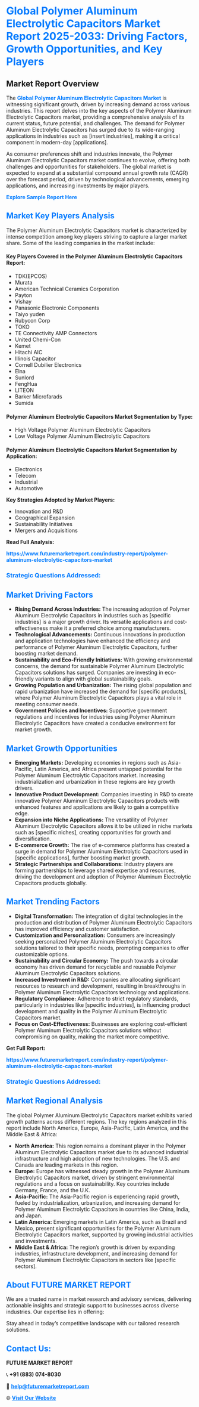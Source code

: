 <h1 style="color: #007BFF;">Global Polymer Aluminum Electrolytic Capacitors Market Report 2025-2033: Driving Factors, Growth Opportunities, and Key Players</h1>

<section id="overview">
<h2>Market Report Overview</h2>
<p>The <a href="https://www.futuremarketreport.com/industry-report/polymer-aluminum-electrolytic-capacitors-market" style="color: #007BFF; text-decoration: none;"><strong>Global Polymer Aluminum Electrolytic Capacitors Market</strong></a> is witnessing significant growth, driven by increasing demand across various industries. This report delves into the key aspects of the Polymer Aluminum Electrolytic Capacitors market, providing a comprehensive analysis of its current status, future potential, and challenges. The demand for Polymer Aluminum Electrolytic Capacitors has surged due to its wide-ranging applications in industries such as [insert industries], making it a critical component in modern-day [applications].</p>
<p>As consumer preferences shift and industries innovate, the Polymer Aluminum Electrolytic Capacitors market continues to evolve, offering both challenges and opportunities for stakeholders. The global market is expected to expand at a substantial compound annual growth rate (CAGR) over the forecast period, driven by technological advancements, emerging applications, and increasing investments by major players.</p>
</section>

<section id="overview">
<p><a href="https://www.futuremarketreport.com/request-sample/reportId=83198" style="color: #007BFF; text-decoration: none;"><strong>Explore Sample Report Here</strong></a></p>
</section>

<section id="key-players">
<h2 style="color: #007BFF;">Market Key Players Analysis</h2>
<p>The Polymer Aluminum Electrolytic Capacitors market is characterized by intense competition among key players striving to capture a larger market share. Some of the leading companies in the market include:</p>
<h4>Key Players Covered in the Polymer Aluminum Electrolytic Capacitors Report:</h4>
<ul><li>TDK(EPCOS)</li><li>Murata</li><li>American Technical Ceramics Corporation</li><li>Payton</li><li>Vishay</li><li>Panasonic Electronic Components</li><li>Taiyo yuden</li><li>Rubycon Corp</li><li>TOKO</li><li>TE Connectivity AMP Connectors</li><li>United Chemi-Con</li><li>Kemet</li><li>Hitachi AIC</li><li>Illinois Capacitor</li><li>Cornell Dubilier Electronics</li><li>Elna</li><li>Sunlord</li><li>FengHua</li><li>LITEON</li><li>Barker Microfarads</li><li>Sumida</li></ul>
<h4>Polymer Aluminum Electrolytic Capacitors Market Segmentation by Type:</h4>
<ul><li>High Voltage Polymer Aluminum Electrolytic Capacitors</li><li>Low Voltage Polymer Aluminum Electrolytic Capacitors</li></ul>

<h4>Polymer Aluminum Electrolytic Capacitors Market Segmentation by Application:</h4>
<ul><li>Electronics</li><li>Telecom</li><li>Industrial</li><li>Automotive</li></ul>
<p><strong>Key Strategies Adopted by Market Players:</strong></p>
<ul>
<li>Innovation and R&D</li>
<li>Geographical Expansion</li>
<li>Sustainability Initiatives</li>
<li>Mergers and Acquisitions</li>
</ul>
</section>

<section>
<p><strong>Read Full Analysis: </strong></p><a href="https://www.futuremarketreport.com/industry-report/polymer-aluminum-electrolytic-capacitors-market" style="color: #007BFF; text-decoration: none;"><strong>https://www.futuremarketreport.com/industry-report/polymer-aluminum-electrolytic-capacitors-market</strong></a>
<h3 style="color: #007BFF;">Strategic Questions Addressed:</h3>
</section>

<section id="driving-factors">
<h2 style="color: #007BFF;">Market Driving Factors</h2>
<ul>
<li><strong>Rising Demand Across Industries:</strong> The increasing adoption of Polymer Aluminum Electrolytic Capacitors in industries such as [specific industries] is a major growth driver. Its versatile applications and cost-effectiveness make it a preferred choice among manufacturers.</li>
<li><strong>Technological Advancements:</strong> Continuous innovations in production and application technologies have enhanced the efficiency and performance of Polymer Aluminum Electrolytic Capacitors, further boosting market demand.</li>
<li><strong>Sustainability and Eco-Friendly Initiatives:</strong> With growing environmental concerns, the demand for sustainable Polymer Aluminum Electrolytic Capacitors solutions has surged. Companies are investing in eco-friendly variants to align with global sustainability goals.</li>
<li><strong>Growing Population and Urbanization:</strong> The rising global population and rapid urbanization have increased the demand for [specific products], where Polymer Aluminum Electrolytic Capacitors plays a vital role in meeting consumer needs.</li>
<li><strong>Government Policies and Incentives:</strong> Supportive government regulations and incentives for industries using Polymer Aluminum Electrolytic Capacitors have created a conducive environment for market growth.</li>
</ul>
</section>

<section id="growth-opportunities">
<h2 style="color: #007BFF;">Market Growth Opportunities</h2>
<ul>
<li><strong>Emerging Markets:</strong> Developing economies in regions such as Asia-Pacific, Latin America, and Africa present untapped potential for the Polymer Aluminum Electrolytic Capacitors market. Increasing industrialization and urbanization in these regions are key growth drivers.</li>
<li><strong>Innovative Product Development:</strong> Companies investing in R&D to create innovative Polymer Aluminum Electrolytic Capacitors products with enhanced features and applications are likely to gain a competitive edge.</li>
<li><strong>Expansion into Niche Applications:</strong> The versatility of Polymer Aluminum Electrolytic Capacitors allows it to be utilized in niche markets such as [specific niches], creating opportunities for growth and diversification.</li>
<li><strong>E-commerce Growth:</strong> The rise of e-commerce platforms has created a surge in demand for Polymer Aluminum Electrolytic Capacitors used in [specific applications], further boosting market growth.</li>
<li><strong>Strategic Partnerships and Collaborations:</strong> Industry players are forming partnerships to leverage shared expertise and resources, driving the development and adoption of Polymer Aluminum Electrolytic Capacitors products globally.</li>
</ul>
</section>

<section id="trending-factors">
<h2 style="color: #007BFF;">Market Trending Factors</h2>
<ul>
<li><strong>Digital Transformation:</strong> The integration of digital technologies in the production and distribution of Polymer Aluminum Electrolytic Capacitors has improved efficiency and customer satisfaction.</li>
<li><strong>Customization and Personalization:</strong> Consumers are increasingly seeking personalized Polymer Aluminum Electrolytic Capacitors solutions tailored to their specific needs, prompting companies to offer customizable options.</li>
<li><strong>Sustainability and Circular Economy:</strong> The push towards a circular economy has driven demand for recyclable and reusable Polymer Aluminum Electrolytic Capacitors solutions.</li>
<li><strong>Increased Investment in R&D:</strong> Companies are allocating significant resources to research and development, resulting in breakthroughs in Polymer Aluminum Electrolytic Capacitors technology and applications.</li>
<li><strong>Regulatory Compliance:</strong> Adherence to strict regulatory standards, particularly in industries like [specific industries], is influencing product development and quality in the Polymer Aluminum Electrolytic Capacitors market.</li>
<li><strong>Focus on Cost-Effectiveness:</strong> Businesses are exploring cost-efficient Polymer Aluminum Electrolytic Capacitors solutions without compromising on quality, making the market more competitive.</li>
</ul>
</section>

<section>
<p><strong>Get Full Report: </strong></p><a href="https://www.futuremarketreport.com/industry-report/polymer-aluminum-electrolytic-capacitors-market" style="color: #007BFF; text-decoration: none;"><strong>https://www.futuremarketreport.com/industry-report/polymer-aluminum-electrolytic-capacitors-market</strong></a>
<h3 style="color: #007BFF;">Strategic Questions Addressed:</h3>
</section>


<section id="regional-analysis">
<h2 style="color: #007BFF;">Market Regional Analysis</h2>
<p>The global Polymer Aluminum Electrolytic Capacitors market exhibits varied growth patterns across different regions. The key regions analyzed in this report include North America, Europe, Asia-Pacific, Latin America, and the Middle East & Africa:</p>
<ul>
<li><strong>North America:</strong> This region remains a dominant player in the Polymer Aluminum Electrolytic Capacitors market due to its advanced industrial infrastructure and high adoption of new technologies. The U.S. and Canada are leading markets in this region.</li>
<li><strong>Europe:</strong> Europe has witnessed steady growth in the Polymer Aluminum Electrolytic Capacitors market, driven by stringent environmental regulations and a focus on sustainability. Key countries include Germany, France, and the U.K.</li>
<li><strong>Asia-Pacific:</strong> The Asia-Pacific region is experiencing rapid growth, fueled by industrialization, urbanization, and increasing demand for Polymer Aluminum Electrolytic Capacitors in countries like China, India, and Japan.</li>
<li><strong>Latin America:</strong> Emerging markets in Latin America, such as Brazil and Mexico, present significant opportunities for the Polymer Aluminum Electrolytic Capacitors market, supported by growing industrial activities and investments.</li>
<li><strong>Middle East & Africa:</strong> The region’s growth is driven by expanding industries, infrastructure development, and increasing demand for Polymer Aluminum Electrolytic Capacitors in sectors like [specific sectors].</li>
</ul>
</section>

<footer>
<h2 style="color: #007BFF;">About FUTURE MARKET REPORT</h2>
<p>We are a trusted name in market research and advisory services, delivering actionable insights and strategic support to businesses across diverse industries. Our expertise lies in offering:</p>

<p>Stay ahead in today’s competitive landscape with our tailored research solutions.</p>

<h2 style="color: #007BFF;">Contact Us:</h2>
<p><strong>FUTURE MARKET REPORT</strong></p>
<p>📞 <strong>+91 (883) 074-8030</strong></p>
<p>📧 <strong><a href="mailto:help@futuremarketreport.com" style="color: #007BFF;">help@futuremarketreport.com</a></strong></p>
<p>🌐 <strong><a href="https://www.futuremarketreport.com/" style="color: #007BFF;">Visit Our Website</a></strong></p>
</footer>